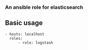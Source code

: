 ### An ansible role for elasticsearch

## Basic usage

```
- hosts: localhost
  roles:
      - role: logstash
```
